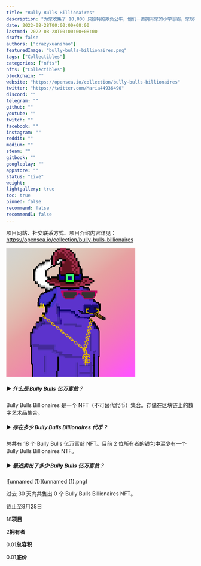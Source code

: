 ```yaml
---
title: "Bully Bulls Billionaires"
description: "为您收集了 10,000 只独特的欺负公牛，他们一直拥有您的小学恶霸，您现在可以将他放在口袋里。"
date: 2022-08-28T00:00:00+08:00
lastmod: 2022-08-28T00:00:00+08:00
draft: false
authors: ["crazyxuanshao"]
featuredImage: "bully-bulls-billionaires.png"
tags: ["Collectibles"]
categories: ["nfts"]
nfts: ["Collectibles"]
blockchain: ""
website: "https://opensea.io/collection/bully-bulls-billionaires"
twitter: "https://twitter.com/Maria44936490"
discord: ""
telegram: ""
github: ""
youtube: ""
twitch: ""
facebook: ""
instagram: ""
reddit: ""
medium: ""
steam: ""
gitbook: ""
googleplay: ""
appstore: ""
status: "Live"
weight: 
lightgallery: true
toc: true
pinned: false
recommend: false
recommend1: false
---
```

项目网站、社交联系方式、项目介绍内容详见：https://opensea.io/collection/bully-bulls-billionaires

![unnamed](unnamed.png)

##### ▶ 什么是 Bully Bulls 亿万富翁？

Bully Bulls Billionaires 是一个 NFT（不可替代代币）集合。存储在区块链上的数字艺术品集合。

##### ▶ 存在多少 Bully Bulls Billionaires 代币？

总共有 18 个 Bully Bulls 亿万富翁 NFT。目前 2 位所有者的钱包中至少有一个 Bully Bulls Billionaires NTF。

##### ▶ 最近卖出了多少 Bully Bulls 亿万富翁？

![unnamed (1)](unnamed (1).png)

过去 30 天内共售出 0 个 Bully Bulls Billionaires NFT。

截止至8月28日

18**项目**

2**拥有者**

0.01**总容积**

0.01**底价**